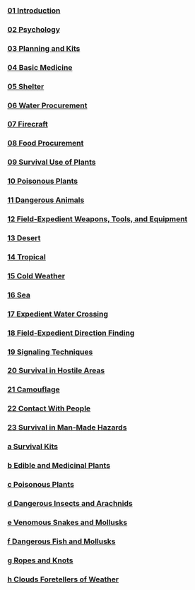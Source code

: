 ### [01 Introduction](01)

### [02 Psychology](02)

### [03 Planning and Kits](03)

### [04 Basic Medicine](04)

### [05 Shelter](05)

### [06 Water Procurement](06)

### [07 Firecraft](07)

### [08 Food Procurement](08)

### [09 Survival Use of Plants](09)

### [10 Poisonous Plants](10)

### [11 Dangerous Animals](11)

### [12 Field-Expedient Weapons, Tools, and Equipment](12)

### [13 Desert](13)

### [14 Tropical](14)

### [15 Cold Weather](15)

### [16 Sea](16)

### [17 Expedient Water Crossing](17)

### [18 Field-Expedient Direction Finding](18)

### [19 Signaling Techniques](19)

### [20 Survival in Hostile Areas](20)

### [21 Camouflage](21)

### [22 Contact With People](22)

### [23 Survival in Man-Made Hazards](23)

### [a Survival Kits](a)

### [b Edible and Medicinal Plants](b)

### [c Poisonous Plants](c)

### [d Dangerous Insects and Arachnids](d)

### [e Venomous Snakes and Mollusks](e)

### [f Dangerous Fish and Mollusks](f)

### [g Ropes and Knots](g)

### [h Clouds Foretellers of Weather](h)
